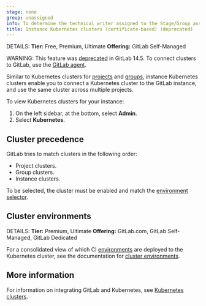 ```yaml
---
stage: none
group: unassigned
info: To determine the technical writer assigned to the Stage/Group associated with this page, see https://handbook.gitlab.com/handbook/product/ux/technical-writing/#assignments
title: Instance Kubernetes clusters (certificate-based) (deprecated)
---
```


DETAILS:
**Tier:** Free, Premium, Ultimate
**Offering:** GitLab Self-Managed

WARNING:
This feature was [deprecated](https://gitlab.com/groups/gitlab-org/configure/-/epics/8) in GitLab 14.5. To connect clusters to GitLab,
use the [GitLab agent](../../clusters/agent/_index.md).

Similar to Kubernetes clusters for [projects](../../project/clusters/index.md)
and [groups](../../group/clusters/index.md), instance Kubernetes clusters enable
you to connect a Kubernetes cluster to the GitLab instance, and use the same cluster
across multiple projects.

To view Kubernetes clusters for your instance:

1. On the left sidebar, at the bottom, select **Admin**.
1. Select **Kubernetes**.

## Cluster precedence

GitLab tries to match clusters in the following order:

- Project clusters.
- Group clusters.
- Instance clusters.

To be selected, the cluster must be enabled and
match the [environment selector](../../../ci/environments/_index.md#limit-the-environment-scope-of-a-cicd-variable).

## Cluster environments

DETAILS:
**Tier:** Premium, Ultimate
**Offering:** GitLab.com, GitLab Self-Managed, GitLab Dedicated

For a consolidated view of which CI [environments](../../../ci/environments/_index.md)
are deployed to the Kubernetes cluster, see the documentation for
[cluster environments](../../clusters/environments.md).

## More information

For information on integrating GitLab and Kubernetes, see
[Kubernetes clusters](../../infrastructure/clusters/index.md).
